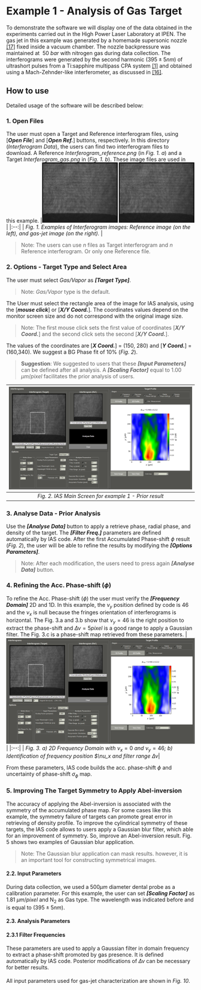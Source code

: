 # Example 1 - Analysis of Gas Target

To demonstrate the software we will display one of the data obtained in the experiments carried out in the High Power Laser Laboratory at IPEN.
The gas jet in this example was generated by a homemade supersonic nozzle [[17]](#reference) fixed inside a vacuum chamber. The nozzle backpressure was maintained at $~50$ $bar$ with nitrogen gas during data collection. The interferograms were generated by the second harmonic ($395 \pm 5 nm$) of ultrashort pulses from a Ti:sapphire multipass CPA system [[1]](#reference) and obtained using a Mach-Zehnder-like interferometer, as discussed in [[16]](#reference).
## How to use
Detailed usage of the software will be described below:

### 1. Open Files
The user must open a Target and Reference interferogram files, using [***Open File***] and [***Open Ref.***] buttons, respectively.
In this directory (*Interferogram Data*), the users can find two interferogram files to download. A Reference *Interferogram_reference.png* (in *Fig. 1. a*) and a Target *Interferogram_gas.png* in (*Fig. 1. b*). These image files are used in this example. 
|<img src = '/Examples/Example 1/Interferogram Data/Interferogram_reference.png' width='40%'> <img src = '/Examples/Example 1/Interferogram Data/Interferogram_gas.png' width='40%'> |
|:--:| 
| *Fig. 1. Examples of Interferogram images: Reference image (on the left), and gas-jet image (on the right).* |
  >Note: The users can use *n* files as Target interferogram and *n* Reference interferogram. Or only one Reference file. 

### 2. Options - Target Type and Select Area
The user must select *Gas/Vapor* as ***[Target Type]***.
  >Note: *Gas/Vapor* type is the default.

The User must select the rectangle area of ​​the image for IAS analysis, using the [***mouse click***] or [***X/Y Coord.***]. The coordinates values depend on the monitor screen size and do not correspond with the original image size.
  > Note: The first mouse click sets the first value of coordinates [***X/Y Coord.***] and the second click sets the second [***X/Y Coord.***].

The values of the coordinates are [***X Coord.***] = (150, 280) and [***Y Coord.***] = (160,340). We suggest a BG Phase fit of 10% (*Fig. 2*). 

> **Suggestion**: We suggested to users that these ***[Input Parameters]*** can be defined after all analysis. A ***[Scaling Factor]*** equal to 1.00 $\mu m/ pixel$ facilitates the prior analysis of users.

|<img src = '/Examples/Example 1/Images/Figure1.png'> |
|:--:| 
| *Fig. 2. IAS Main Screen for example 1 - Prior result* |

### 3. Analyse Data - Prior Analysis
Use the ***[Analyse Data]*** button to apply a retrieve phase, radial phase, and density of the target. The ***[Filter Freq.]*** parameters are defined automatically by IAS code. After the first Accumulated Phase-shift $\phi$ result (*Fig. 2*), the user will be able to refine the results by modifying the ***[Options Parameters]***. 
>Note: After each modification, the users need to press again ***[Analyse Data]*** button.  

### 4. Refining the Acc. Phase-shift ($\phi$)
To refine the Acc. Phase-shift ($\phi$) the user must verify the ***[Frequency Domain]*** 2D and 1D. In this example, the $\nu_y$ position defined by code is $46$ and the $\nu_x$ is null because the fringes orientation of interferograms is horizontal. The Fig. 3.a and 3.b show that $\nu_y = 46$ is the right position to extract the phase-shift and $\Delta\nu = 5 pixel$ is a good range to apply a Gaussian filter. The Fig. 3.c is a phase-shift map retrieved from these parameters.
|<img src = '/Examples/Example 1/Images/Figure1.png'> |
|:--:| 
| *Fig. 3. a) 2D Frequency Domain with* $\nu_x = 0$ *and* $\nu_y = 46$*; b) Identification of frequency position $\nu_x and filter range $\Delta\nu$*|

From these parameters, IAS code builds the acc. phase-shift $\phi$ and uncertainty of phase-shift $\sigma_{\phi}$ map.

### 5. Improving The Target Symmetry to Apply Abel-inversion
The accuracy of applying the Abel-inversion is associated with the symmetry of the accumulated phase map. For some cases like this example, the symmetry failure of targets can promote great error in retrieving of density profile. To improve the cylindrical symmetry of these targets, the IAS code allows to users apply a Gaussian blur filter, which able for an improvement of symmetry. So, improve an Abel-inversion result. Fig. 5 shows two examples of Gaussian blur application.
  > Note: The Gaussian blur application can mask results. however, it is an important tool for constructing symmetrical images.

#### 2.2. Input Parameters
During data collection, we used a $500\mu m$ diameter dental probe as a calibration parameter. For this example, the user can set ***[Scaling Factor]*** as 1.81 $\mu m/ pixel$ and N<sub>2</sub> as Gas type. The wavelength was indicated before and is equal to ($395 \pm 5 nm$).


#### 2.3. Analysis Parameters
#### 2.3.1 Filter Frequencies
These parameters are used to apply a Gaussian filter in domain frequency to extract a phase-shift promoted by gas presence. It is defined automatically by IAS code.
Posterior modifications of $\Delta\nu$ can be necessary for better results.

####


All input parameters used for gas-jet characterization are shown in *Fig. 10*.


